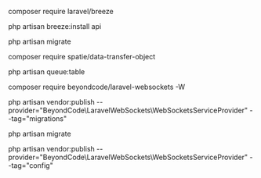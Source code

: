 composer require laravel/breeze

php artisan breeze:install api

php artisan migrate

composer require spatie/data-transfer-object

php artisan queue:table

composer require beyondcode/laravel-websockets -W

php artisan vendor:publish --provider="BeyondCode\LaravelWebSockets\WebSocketsServiceProvider" --tag="migrations"

php artisan migrate

php artisan vendor:publish --provider="BeyondCode\LaravelWebSockets\WebSocketsServiceProvider" --tag="config"



